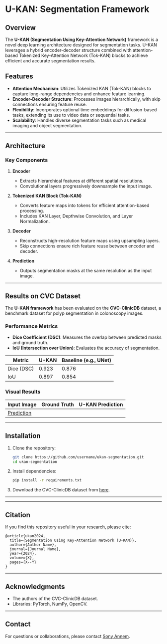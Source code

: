 # U-KAN: Segmentation Framework

## Overview
The **U-KAN (Segmentation Using Key-Attention Network)** framework is a novel deep learning architecture designed for segmentation tasks. U-KAN leverages a hybrid encoder-decoder structure combined with attention-based Tokenized Key-Attention Network (Tok-KAN) blocks to achieve efficient and accurate segmentation results.

## Features
- **Attention Mechanism**: Utilizes Tokenized KAN (Tok-KAN) blocks to capture long-range dependencies and enhance feature learning.
- **Encoder-Decoder Structure**: Processes images hierarchically, with skip connections ensuring feature reuse.
- **Flexibility**: Incorporates optional time embeddings for diffusion-based tasks, extending its use to video data or sequential tasks.
- **Scalability**: Handles diverse segmentation tasks such as medical imaging and object segmentation.

---

## Architecture

### Key Components
1. **Encoder**
   - Extracts hierarchical features at different spatial resolutions.
   - Convolutional layers progressively downsample the input image.

2. **Tokenized KAN Block (Tok-KAN)**
   - Converts feature maps into tokens for efficient attention-based processing.
   - Includes KAN Layer, Depthwise Convolution, and Layer Normalization.

3. **Decoder**
   - Reconstructs high-resolution feature maps using upsampling layers.
   - Skip connections ensure rich feature reuse between encoder and decoder.

4. **Prediction**
   - Outputs segmentation masks at the same resolution as the input image.

---

## Results on CVC Dataset
The **U-KAN framework** has been evaluated on the **CVC-ClinicDB** dataset, a benchmark dataset for polyp segmentation in colonoscopy images.

### Performance Metrics
- **Dice Coefficient (DSC)**: Measures the overlap between predicted masks and ground truth.
- **IoU (Intersection over Union)**: Evaluates the accuracy of segmentation.

| **Metric**   | **U-KAN**   | **Baseline (e.g., UNet)** |
|--------------|-------------|---------------------------|
| Dice (DSC)   | 0.923       | 0.876                     |
| IoU          | 0.897       | 0.854                     |

### Visual Results
| Input Image     | Ground Truth   | U-KAN Prediction |
|-----------------|----------------|------------------|
|[Prediction](461_overlay.jpg) |

---

## Installation
1. Clone the repository:
   ```bash
   git clone https://github.com/username/ukan-segmentation.git
   cd ukan-segmentation
   ```
2. Install dependencies:
   ```bash
   pip install -r requirements.txt
   ```
3. Download the CVC-ClinicDB dataset from [here](https://www.kaggle.com/datasets).

---



---

## Citation
If you find this repository useful in your research, please cite:

```
@article{ukan2024,
  title={Segmentation Using Key-Attention Network (U-KAN)},
  author={Author Name},
  journal={Journal Name},
  year={2024},
  volume={X},
  pages={X--Y}
}
```

---

## Acknowledgments
- The authors of the CVC-ClinicDB dataset.
- Libraries: PyTorch, NumPy, OpenCV.

---

## Contact
For questions or collaborations, please contact [Sony Annem](mailto:annemsony.137@gmail.com).
